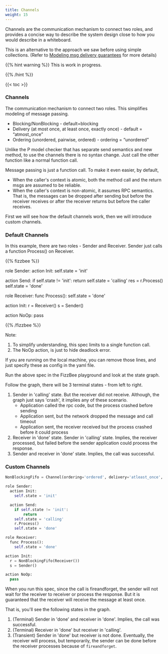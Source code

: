 ```yaml
---
title: Channels
weight: 15
---
```


Channels are the communication mechanism to connect two roles, and provides a concise
way to describe the system design close to how you would describe in a whiteboard.

This is an alternative to the approach we saw before using simple collections.
(Refer to [Modeling msg delivery guarantees](/tutorials/msg-delivery-guarantees/) for more details)

{{% hint warning %}}
This is work in progress. 

{{% /hint %}}



{{< toc >}}

### Channels

The communication mechanism to connect two roles. 
This simplifies modeling of message passing.

- Blocking/NonBlocking  - default=blocking
- Delivery (at most once, at least once, exactly once) - default = “atmost_once”
- Ordering (unordered, pairwise, ordered) - ordering = “unordered”

Unlike the P model checker that has separate send semantics and new method, to use the channels
there is no syntax change. Just call the other function like a normal function call.

Message passing is just a function call. To make it even easier,
by default, 
- When the caller's context is atomic, both the method call and the return msgs are assumed to be reliable.
- When the caller's context is non-atomic, it assumes RPC semantics. That is, the messages can be
  dropped after sending but before the receiver receives or 
  after the receiver returns but before the caller receives.

First we will see how the default channels work, then we will introduce custom channels.

### Default Channels
In this example, there are two roles - Sender and Receiver. Sender just calls
a function Process() on Receiver.

{{% fizzbee %}}

role Sender:
  action Init:
    self.state = 'init'

  action Send:
    if self.state != 'init':
        return
    self.state = 'calling'
    res = r.Process()
    self.state = 'done'

role Receiver:
  func Process():
    self.state = 'done'

action Init:
  r = Receiver()
  s = Sender()

action NoOp:
  pass


{{% /fizzbee %}}

Note:
1. To simplify understanding, this spec limits to a single function call.
2. The NoOp action, is just to hide deadlock error.

If you are running on the local machine, you can remove those lines, and just
specify these as config in the yaml file.

Run the above spec in the FizzBee playground and look at the state graph.

Follow the graph, there will be 3 terminal states - from left to right.

1. Sender in 'calling' state. But the receiver did not receive. Although, the graph just says 'crash',
   it implies any of these scenario.
   - Application called the rpc code, but the process crashed before sending
   - Application sent, but the network dropped the message and call timeout
   - Application sent, the receiver received but the process crashed before it could process
2. Receiver in 'done' state. Sender in 'calling' state. Implies, the receiver processed,
   but failed before the sender application could process the response.
3. Sender and receiver in 'done' state. Implies, the call was successful.


### Custom Channels

```python
NonBlockingFifo = Channel(ordering='ordered', delivery='atleast_once', blocking='fire_and_forget')

role Sender:
  action Init:
    self.state = 'init'

  action Send:
    if self.state != 'init':
        return
    self.state = 'calling'
    r.Process()
    self.state = 'done'

role Receiver:
  func Process():
    self.state = 'done'

action Init:
  r = NonBlockingFifo(Receiver())
  s = Sender()

action NoOp:
  pass
```

When you run this spec, since the call is fireandforget, the sender will not wait for the receiver to
receiver or process the response. But it is guaranteed that the receiver will receive the message at least once.

That is, you'll see the following states in the graph.

1. (Terminal) Sender in 'done' and receiver in 'done'. Implies, the call was successful.
2. (Terminal) Receiver in 'done' but receiver in 'calling'.
3. (Transient) Sender in 'done' but receiver is not done. Eventually, the receiver will process,
   but temporarily, the sender can be done before the receiver processes because of `fireandforget`.

